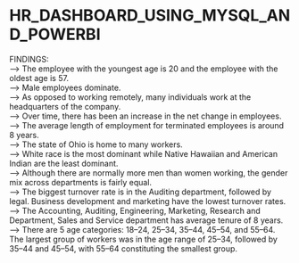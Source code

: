# HR_DASHBOARD_USING_MYSQL_AND_POWERBI
FINDINGS:    
--> The employee with the youngest age is 20 and the employee with the oldest age is 57.    
-->	Male employees dominate.   
-->	As opposed to working remotely, many individuals work at the headquarters of the company.    
-->	Over time, there has been an increase in the net change in employees.    
-->	The average length of employment for terminated employees is around 8 years.    
-->	The state of Ohio is home to many workers.    
-->	White race is the most dominant while Native Hawaiian and American Indian are the least dominant.     
-->	Although there are normally more men than women working, the gender mix across departments is fairly equal.    
-->	The biggest turnover rate is in the Auditing department, followed by legal. Business development and marketing have the lowest turnover rates.   
-->	The Accounting, Auditing, Engineering, Marketing, Research and Department, Sales and Service department has average tenure of 8 years.   
-->	There are 5 age categories: 18–24, 25–34, 35–44, 45–54, and 55–64. The largest group of workers was in the age range of 25–34, followed by 35–44 and 45–54, with 55–64 constituting the smallest group.   



